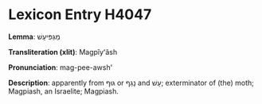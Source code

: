 # Lexicon Entry H4047

**Lemma**: מַגְפִּיעָשׁ

**Transliteration (xlit)**: Magpîyʻâsh

**Pronunciation**: mag-pee-awsh'

**Description**:
apparently from גּוּף or נָגַף and עָשׁ; exterminator of (the) moth; Magpiash, an Israelite; Magpiash.
